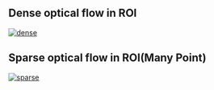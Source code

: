 ## Dense optical flow in ROI


[![dense](https://i9.ytimg.com/vi/UuRdJWvilUs/mq3.jpg?sqp=CIC94PwF&rs=AOn4CLDbIsKFCF6ZRQn0RYSsTZherZSang)]((https://youtu.be/UuRdJWvilUs))



## Sparse optical flow in ROI(Many Point)


[![sparse](https://i9.ytimg.com/vi/JI56dX7vO0E/mq2.jpg?sqp=CIC94PwF&rs=AOn4CLDAsqmouAJGi351lzsJy1qnOWVPGA)]((https://youtu.be/JI56dX7vO0E))
